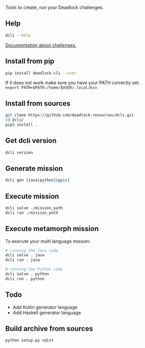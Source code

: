 Tools to create, run your Deadlock challenges.

## Help
```bash
dcli --help
```

[Documentation about challenges.](https://deadlock-resources.github.io/challenge-documentation)

## Install from pip
```bash
pip install deadlock-cli --user
```
If it does not work make sure you have your PATH correctly set:  
`export PATH=$PATH:/home/$USER/.local/bin`

## Install from sources
```bash
git clone https://github.com/deadlock-resources/dcli.git
cd dcli/
pip3 install .
```
## Get dcli version
```bash
dcli version
```

## Generate mission
```bash
dcli gen (java|python|cpp|c)
```

## Execute mission
```bash
dcli solve ./mission_path
dcli run ./mission_path
```
## Execute metamorph mission
To execute your multi language mission:
```bash
# running the Java code
dcli solve . java
dcli run . java

# running the Python code
dcli solve . python
dcli run . python
```

## Todo
* Add Kotlin generator language
* Add Haskell generator language


## Build archive from sources
```bash
python setup.py sdist
```

